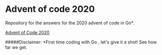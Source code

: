 # Advent of code 2020

Repository for the answers for the 2020 advent of code in Go*. 

[Advent of Code 2020](https://adventofcode.com/)

#####Disclaimer: 
*First time coding with Go , let's give it a shot! See how far we get.
